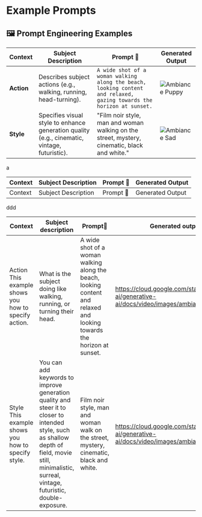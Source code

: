 # Example Prompts <!-- {docsify-ignore-all} -->

## 🖼️ Prompt Engineering Examples

| Context | Subject Description | Prompt 📝 | Generated Output |
|---------|---------------------|-----------|------------------|
| **Action** | Describes subject actions (e.g., walking, running, head-turning). | ```A wide shot of a woman walking along the beach, looking content and relaxed, gazing towards the horizon at sunset.``` | ![Ambiance Puppy](https://cloud.google.com/static/vertex-ai/generative-ai/docs/video/images/ambiance_puppy.gif) |
| **Style** | Specifies visual style to enhance generation quality (e.g., cinematic, vintage, futuristic). | "Film noir style, man and woman walking on the street, mystery, cinematic, black and white." | ![Ambiance Sad](https://cloud.google.com/static/vertex-ai/generative-ai/docs/video/images/ambiance_sad.gif) |


a


| Context | Subject Description | Prompt 📝 | Generated Output |
|---------|---------------------|-----------|------------------|
| Context | Subject Description | Prompt 📝 | Generated Output |




ddd


|     Context                                                            |     Subject description                                                                                                                                                                                             |     Prompt📝                                                                                                                       |     Generated output                                                                         |
|------------------------------------------------------------------------|---------------------------------------------------------------------------------------------------------------------------------------------------------------------------------------------------------------------|-----------------------------------------------------------------------------------------------------------------------------------|----------------------------------------------------------------------------------------------|
|     Action     This example shows you how to specify   action.         |     What   is the subject doing like walking, running, or turning their head.                                                                                                                                       |     A   wide shot of a woman walking along the beach, looking content and relaxed and   looking towards the horizon at sunset.    | https://cloud.google.com/static/vertex-ai/generative-ai/docs/video/images/ambiance_puppy.gif |
|     Style     This example shows you how to specify   style.           |     You   can add keywords to improve generation quality and steer it to closer to   intended style, such as shallow depth of field, movie still, minimalistic,   surreal, vintage, futuristic, double-exposure.    |     Film   noir style, man and woman walk on the street, mystery, cinematic, black and   white.                                   | https://cloud.google.com/static/vertex-ai/generative-ai/docs/video/images/ambiance_sad.gif   |